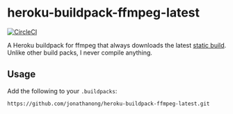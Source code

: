 # heroku-buildpack-ffmpeg-latest

[![CircleCI](https://circleci.com/gh/jonathanong/heroku-buildpack-ffmpeg-latest/tree/master.svg?style=svg)](https://circleci.com/gh/jonathanong/heroku-buildpack-ffmpeg-latest/tree/master)

A Heroku buildpack for ffmpeg that always downloads the latest [static build](http://johnvansickle.com/ffmpeg/).
Unlike other build packs, I never compile anything.

## Usage

Add the following to your `.buildpacks`:

```
https://github.com/jonathanong/heroku-buildpack-ffmpeg-latest.git
```
